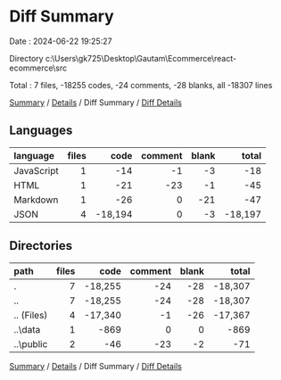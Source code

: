 # Diff Summary

Date : 2024-06-22 19:25:27

Directory c:\\Users\\gk725\\Desktop\\Gautam\\Ecommerce\\react-ecommerce\\src

Total : 7 files,  -18255 codes, -24 comments, -28 blanks, all -18307 lines

[Summary](results.md) / [Details](details.md) / Diff Summary / [Diff Details](diff-details.md)

## Languages
| language | files | code | comment | blank | total |
| :--- | ---: | ---: | ---: | ---: | ---: |
| JavaScript | 1 | -14 | -1 | -3 | -18 |
| HTML | 1 | -21 | -23 | -1 | -45 |
| Markdown | 1 | -26 | 0 | -21 | -47 |
| JSON | 4 | -18,194 | 0 | -3 | -18,197 |

## Directories
| path | files | code | comment | blank | total |
| :--- | ---: | ---: | ---: | ---: | ---: |
| . | 7 | -18,255 | -24 | -28 | -18,307 |
| .. | 7 | -18,255 | -24 | -28 | -18,307 |
| .. (Files) | 4 | -17,340 | -1 | -26 | -17,367 |
| ..\\data | 1 | -869 | 0 | 0 | -869 |
| ..\\public | 2 | -46 | -23 | -2 | -71 |

[Summary](results.md) / [Details](details.md) / Diff Summary / [Diff Details](diff-details.md)